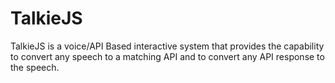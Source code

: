 # TalkieJS
TalkieJS is a voice/API Based interactive system that provides the capability to convert any speech to a matching API and to convert any API response to the speech.
